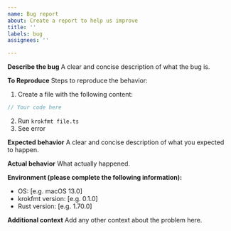 ```yaml
---
name: Bug report
about: Create a report to help us improve
title: ''
labels: bug
assignees: ''

---
```


**Describe the bug**
A clear and concise description of what the bug is.

**To Reproduce**
Steps to reproduce the behavior:
1. Create a file with the following content:
```typescript
// Your code here
```
2. Run `krokfmt file.ts`
3. See error

**Expected behavior**
A clear and concise description of what you expected to happen.

**Actual behavior**
What actually happened.

**Environment (please complete the following information):**
 - OS: [e.g. macOS 13.0]
 - krokfmt version: [e.g. 0.1.0]
 - Rust version: [e.g. 1.70.0]

**Additional context**
Add any other context about the problem here.